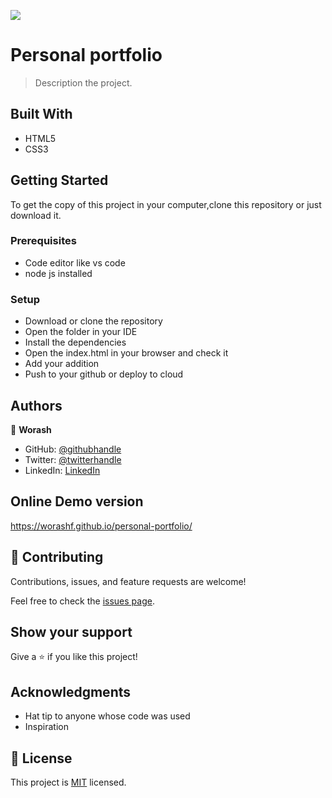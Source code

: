 
![](https://img.shields.io/badge/Microverse-blueviolet)

# Personal portfolio

> Description the project.
## Built With

- HTML5 
- CSS3


## Getting Started

 To get the copy of this project in your computer,clone this repository or just download it.

### Prerequisites
* Code editor like vs code
* node js installed

### Setup
* Download or clone the repository 
* Open the folder in  your IDE
* Install the dependencies
* Open the index.html in your browser and check it
* Add your addition
* Push to your github or deploy to cloud






## Authors

👤 **Worash**

- GitHub: [@githubhandle](https://github.com/worashf)
- Twitter: [@twitterhandle](https://twitter.com/WorashAboche)
- LinkedIn: [LinkedIn](https://www.linkedin.com/in/worash-abocherugn-a02219154/)

## Online Demo version
https://worashf.github.io/personal-portfolio/

## 🤝 Contributing

Contributions, issues, and feature requests are welcome!

Feel free to check the [issues page](../../issues/).

## Show your support

Give a ⭐️ if you like this project!

## Acknowledgments

- Hat tip to anyone whose code was used
- Inspiration


## 📝 License

This project is [MIT](./MIT.md) licensed.